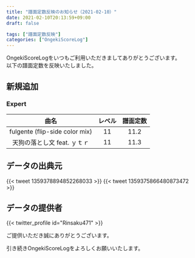 ```yaml
---
title: "譜面定数反映のお知らせ（2021-02-10）"
date: 2021-02-10T20:13:59+09:00
draft: false

tags: ["譜面定数反映"]
categories: ["OngekiScoreLog"]
---
```


OngekiScoreLogをいつもご利用いただきましてありがとうございます。  
以下の譜面定数を反映いたしました。

<!--more-->

## 新規追加

### Expert

| 曲名 | レベル | 譜面定数 |
|:-:|:-:|:-:|
| fulgente (flip-side color mix) | 11 | 11.2 |
| 天狗の落とし文 feat. ｙｔｒ | 11 | 11.3 |

## データの出典元

{{< tweet 1359378894852268033 >}}
{{< tweet 1359375866480873472 >}}

## データの提供者

{{< twitter_profile id="Rinsaku471" >}}

ご提供いただき誠にありがとうございます。

引き続きOngekiScoreLogをよろしくお願いいたします。
